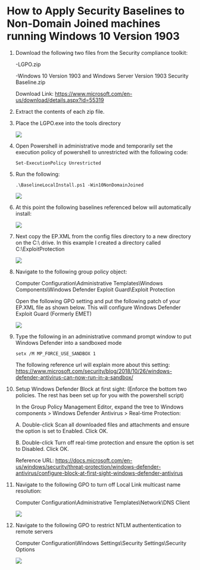 # How to Apply Security Baselines to Non-Domain Joined machines running Windows 10 Version 1903

1. Download the following two files from the Security compliance toolkit:

   -LGPO.zip
   
   -Windows 10 Version 1903 and Windows Server Version 1903 Security Baseline.zip
   
   Download Link: https://www.microsoft.com/en-us/download/details.aspx?id=55319
   
2. Extract the contents of each zip file. 
 
3. Place the LGPO.exe into the tools directory

   ![](https://github.com/rootsecdev/Microsoft-Blue-Forest/blob/master/Screenshots/StandAloneHardening1903-1.PNG)
  
4. Open Powershell in administrative mode and temporarily set the execution policy of powershell to unrestricted with the following code:

   ```
   Set-ExecutionPolicy Unrestricted
   ```
   
5. Run the following:

   ```
   .\BaselineLocalInstall.ps1 -Win10NonDomainJoined
   ```

     
   ![](https://github.com/rootsecdev/Microsoft-Blue-Forest/blob/master/Screenshots/StandAloneHardening1903-2.PNG)
   
6. At this point the following baselines referenced below will automatically install:
 
   ![](https://github.com/rootsecdev/Microsoft-Blue-Forest/blob/master/Screenshots/StandAloneHardening1903-3.PNG)
   
7. Next copy the EP.XML from the config files directory to a new directory on the C:\ drive. In this example I created a directory called C:\ExploitProtection

   ![](https://github.com/rootsecdev/Microsoft-Blue-Forest/blob/master/Screenshots/StdAloneSec4.PNG)
   
8. Navigate to the following group policy object:
  
   Computer Configuration\Administrative Templates\Windows Components\Windows Defender Exploit Guard\Exploit Protection
   
   Open the following GPO setting and put the following patch of your EP.XML file as shown below. This will configure Windows Defender Exploit Guard (Formerly EMET)
   
   ![](https://github.com/rootsecdev/Microsoft-Blue-Forest/blob/master/Screenshots/StdAloneSec5.PNG)
   
 9. Type the following in an administrative command prompt window to put Windows Defender into a sandboxed mode

    ```
    setx /M MP_FORCE_USE_SANDBOX 1
    ```
    The following reference url will explain more about this setting: https://www.microsoft.com/security/blog/2018/10/26/windows-defender-antivirus-can-now-run-in-a-sandbox/
    
 10. Setup Windows Defender Block at first sight: (Enforce the bottom two policies. The rest has been set up for you with the powershell script)
     
     In the Group Policy Management Editor, expand the tree to Windows components > Windows Defender Antivirus > Real-time Protection:
     
     A. Double-click Scan all downloaded files and attachments and ensure the option is set to Enabled. Click OK.
     
     B. Double-click Turn off real-time protection and ensure the option is set to Disabled. Click OK.
     
     Reference URL: https://docs.microsoft.com/en-us/windows/security/threat-protection/windows-defender-antivirus/configure-block-at-first-sight-windows-defender-antivirus
    
 11. Navigate to the following GPO to turn off Local Link multicast name resolution:
 
     Computer Configuration\Administrative Templates\Network\DNS Client
     
     ![](https://github.com/rootsecdev/Microsoft-Blue-Forest/blob/master/Screenshots/StdAloneSec6.PNG)
     
 12. Navigate to the following GPO to restrict NTLM authententication to remote servers
 
     Computer Configuration\Windows Settings\Security Settings\Security Options

     ![](https://github.com/rootsecdev/Microsoft-Blue-Forest/blob/master/Screenshots/StdAloneSec7.PNG)
